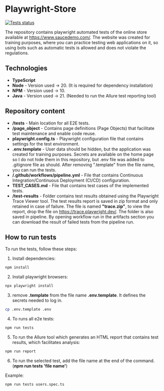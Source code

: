 # Playwright-Store
[![Tests status](https://github.com/JakubRumpca/Playwright-Store/actions/workflows/pipeline.yml/badge.svg)](https://github.com/JakubRumpca/Playwright-Store/actions/workflows/pipeline.yml)

The repository contains playwright automated tests of the online store available at https://www.saucedemo.com/. The website was created for training purposes, where you can practice testing web applications on it, so using bots such as automatic tests is allowed and does not violate the regulations.

## Technologies

- **TypeScript**
- **Node** - Version used -> 20. (It is required for dependency installation)
- **NPM** - Version used -> 10.
- **Java** - Version used -> 21. (Needed to run the Allure test reporting tool)

## Repository content

- **/tests** - Main location for all E2E tests.
- **/page_object** - Contains page definitions (Page Objects) that facilitate test maintenance and enable code reuse.
- **playwright.config.ts** - Playwright configuration file that contains settings for the test environment.
- **.env.template** - User data should be hidden, but the application was created for training purposes. Secrets are available on the home page so I do not hide them in this repository, but .env file was added to .gitignore file as should. After removing ".template" from the file name, you can run the tests.
- **/.github/workflows/pipeline.yml** - File that contains Continuous Integration/Continuous Deployment (CI/CD) configuration.
- **TEST_CASES.md** - File that contains test cases of the implemented tests.
- **/test-results** - Folder contains test results obtained using the Playwright Trace Viewer tool. The test results report is saved in zip format and only retained in case of failure. The file is named **"trace.zip"**, to view the report, drop the file on https://trace.playwright.dev/. The folder is also saved in pipeline. By opening workflow run in the artifacts section you can download the result of failed tests from the pipeline run.

## How to run tests

To run the tests, follow these steps:

1. Install dependencies:

```bash
npm install
```

2. Install playwright browsers:

```bash
npx playwright install
```

3. remove **.template** from the file name **.env.template**. It defines the secrets needed to log in.

```bash
cp .env.template .env
```

4. To runs all e2e tests:

```bash
npm run tests
```

5. To run the Allure tool which generates an HTML report that contains test results, which facilitates analysis:

```bash
npm run report
```

6. To run the selected test, add the file name at the end of the command. (**npm run tests 'file name'**) 

Example:

```bash
npm run tests users.spec.ts
```
